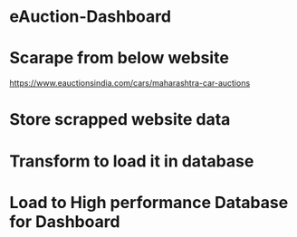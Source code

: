 # eAuction-Dashboard


# Scarape from below website
https://www.eauctionsindia.com/cars/maharashtra-car-auctions

# Store scrapped website data

# Transform to load it in database

# Load to High performance Database for Dashboard
